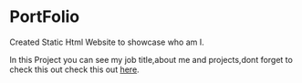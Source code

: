 # PortFolio

Created Static Html Website to showcase who am I.

In this Project you can see my job title,about me and projects,dont forget to check this out check this out [here](https://vishnuvarathan26.github.io/portfolio/).
